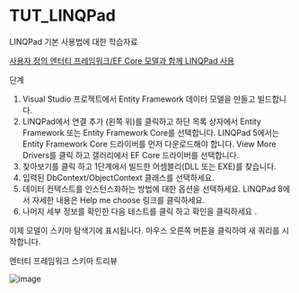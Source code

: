 # TUT_LINQPad
LINQPad 기본 사용법에 대한 학습자료


[사용자 정의 엔터티 프레임워크/EF Core 모델과 함께 LINQPad 사용](https://www.linqpad.net/EntityFramework.aspx)

단계
1. Visual Studio 프로젝트에서 Entity Framework 데이터 모델을 만들고 빌드합니다.
2. LINQPad에서 연결 추가 (왼쪽 위)를 클릭하고 하단 목록 상자에서 Entity Framework 또는 Entity Framework Core를 선택합니다.
LINQPad 5에서는 Entity Framework Core 드라이버를 먼저 다운로드해야 합니다. View More Drivers를 클릭 하고 갤러리에서 EF Core 드라이버를 선택합니다.
3. 찾아보기를 클릭 하고 1단계에서 빌드한 어셈블리(DLL 또는 EXE)를 찾습니다.
4. 입력된 DbContext/ObjectContext 클래스를 선택하세요.
5. 데이터 컨텍스트를 인스턴스화하는 방법에 대한 옵션을 선택하세요. LINQPad 8에서 자세한 내용은 Help me choose 링크를 클릭하세요.
6. 나머지 세부 정보를 확인한 다음 테스트를 클릭 하고 확인을 클릭하세요 .

이제 모델이 스키마 탐색기에 표시됩니다. 마우스 오른쪽 버튼을 클릭하여 새 쿼리를 시작합니다.

엔터티 프레임워크 스키마 트리뷰


![image](https://github.com/user-attachments/assets/69354e39-0dd8-4180-8745-c5d057869ccc)
